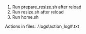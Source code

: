 
1. Run prepare_resize.sh
    after reload
2. Run resize.sh
    after reload
3. Run home.sh

Actions in files:
    .\logs\action_log#.txt
